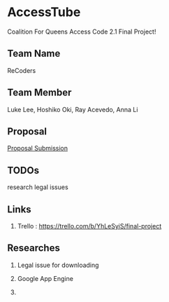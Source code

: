 # AccessTube
Coalition For Queens Access Code 2.1 Final Project!

## Team Name

ReCoders

## Team Member

Luke Lee, Hoshiko Oki, Ray Acevedo, Anna Li

## Proposal

[Proposal Submission](https://github.com/lukesterlee/AccessTube/blob/master/ProjectProposal.md)

## TODOs

research legal issues

## Links

1. Trello : https://trello.com/b/YhLeSyiS/final-project

## Researches

1. Legal issue for downloading

2. Google App Engine

3. 


